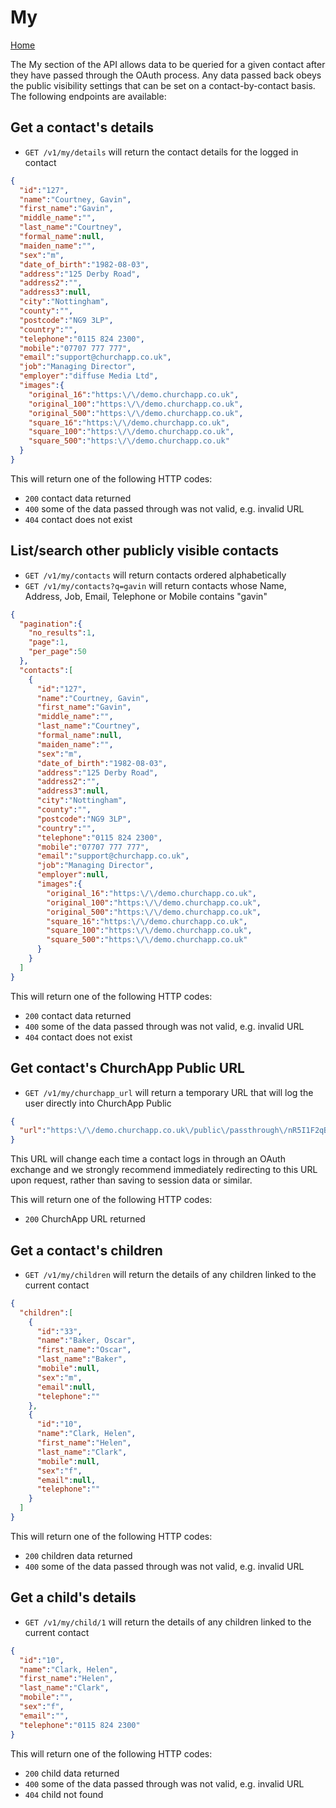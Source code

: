 # My

[Home](https://github.com/ChurchApp/churchapp-api)

The My section of the API allows data to be queried for a given contact after they have passed through the OAuth process. Any data passed back obeys the public visibility settings that can be set on a contact-by-contact basis. The following endpoints are available:

## Get a contact's details

* `GET /v1/my/details` will return the contact details for the logged in contact

```json
{
  "id":"127",
  "name":"Courtney, Gavin",
  "first_name":"Gavin",
  "middle_name":"",
  "last_name":"Courtney",
  "formal_name":null,
  "maiden_name":"",
  "sex":"m",
  "date_of_birth":"1982-08-03",
  "address":"125 Derby Road",
  "address2":"",
  "address3":null,
  "city":"Nottingham",
  "county":"",
  "postcode":"NG9 3LP",
  "country":"",
  "telephone":"0115 824 2300",
  "mobile":"07707 777 777",
  "email":"support@churchapp.co.uk",
  "job":"Managing Director",
  "employer":"diffuse Media Ltd",
  "images":{
    "original_16":"https:\/\/demo.churchapp.co.uk",
    "original_100":"https:\/\/demo.churchapp.co.uk",
    "original_500":"https:\/\/demo.churchapp.co.uk",
    "square_16":"https:\/\/demo.churchapp.co.uk",
    "square_100":"https:\/\/demo.churchapp.co.uk",
    "square_500":"https:\/\/demo.churchapp.co.uk"
  }
}
```

This will return one of the following HTTP codes:

* `200` contact data returned
* `400` some of the data passed through was not valid, e.g. invalid URL
* `404` contact does not exist



## List/search other publicly visible contacts

* `GET /v1/my/contacts` will return contacts ordered alphabetically
* `GET /v1/my/contacts?q=gavin` will return contacts whose Name, Address, Job, Email, Telephone or Mobile contains "gavin"

```json
{
  "pagination":{
    "no_results":1,
    "page":1,
    "per_page":50
  },
  "contacts":[
    {
      "id":"127",
      "name":"Courtney, Gavin",
      "first_name":"Gavin",
      "middle_name":"",
      "last_name":"Courtney",
      "formal_name":null,
      "maiden_name":"",
      "sex":"m",
      "date_of_birth":"1982-08-03",
      "address":"125 Derby Road",
      "address2":"",
      "address3":null,
      "city":"Nottingham",
      "county":"",
      "postcode":"NG9 3LP",
      "country":"",
      "telephone":"0115 824 2300",
      "mobile":"07707 777 777",
      "email":"support@churchapp.co.uk",
      "job":"Managing Director",
      "employer":null,
      "images":{
        "original_16":"https:\/\/demo.churchapp.co.uk",
        "original_100":"https:\/\/demo.churchapp.co.uk",
        "original_500":"https:\/\/demo.churchapp.co.uk",
        "square_16":"https:\/\/demo.churchapp.co.uk",
        "square_100":"https:\/\/demo.churchapp.co.uk",
        "square_500":"https:\/\/demo.churchapp.co.uk"
      }
    }
  ]
}
```

This will return one of the following HTTP codes:

* `200` contact data returned
* `400` some of the data passed through was not valid, e.g. invalid URL
* `404` contact does not exist



## Get contact's ChurchApp Public URL

* `GET /v1/my/churchapp_url` will return a temporary URL that will log the user directly into ChurchApp Public

```json
{
  "url":"https:\/\/demo.churchapp.co.uk\/public\/passthrough\/nR5I1F2qBr1woBdKXucOM0+hFGJ33MaZB+DiTJCrU\/qcRqzJRGTa8kQ+yvsB8JBA"
}
```

This URL will change each time a contact logs in through an OAuth exchange and we strongly recommend immediately redirecting to this URL upon request, rather than saving to session data or similar.

This will return one of the following HTTP codes:

* `200` ChurchApp URL returned



## Get a contact's children

* `GET /v1/my/children` will return the details of any children linked to the current contact

```json
{
  "children":[
    {
      "id":"33",
      "name":"Baker, Oscar",
      "first_name":"Oscar",
      "last_name":"Baker",
      "mobile":null,
      "sex":"m",
      "email":null,
      "telephone":""
    },
    {
      "id":"10",
      "name":"Clark, Helen",
      "first_name":"Helen",
      "last_name":"Clark",
      "mobile":null,
      "sex":"f",
      "email":null,
      "telephone":""
    }
  ]
}
```

This will return one of the following HTTP codes:

* `200` children data returned
* `400` some of the data passed through was not valid, e.g. invalid URL



## Get a child's details

* `GET /v1/my/child/1` will return the details of any children linked to the current contact

```json
{
  "id":"10",
  "name":"Clark, Helen",
  "first_name":"Helen",
  "last_name":"Clark",
  "mobile":"",
  "sex":"f",
  "email":"",
  "telephone":"0115 824 2300"
}
```

This will return one of the following HTTP codes:

* `200` child data returned
* `400` some of the data passed through was not valid, e.g. invalid URL
* `404` child not found
